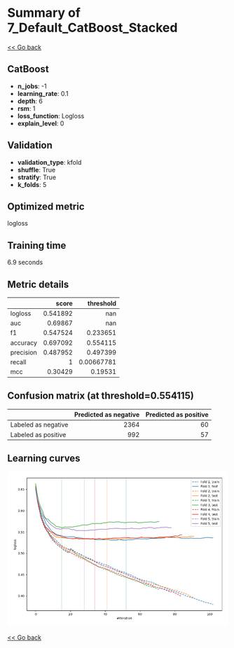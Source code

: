 # Summary of 7_Default_CatBoost_Stacked

[<< Go back](../README.md)


## CatBoost
- **n_jobs**: -1
- **learning_rate**: 0.1
- **depth**: 6
- **rsm**: 1
- **loss_function**: Logloss
- **explain_level**: 0

## Validation
 - **validation_type**: kfold
 - **shuffle**: True
 - **stratify**: True
 - **k_folds**: 5

## Optimized metric
logloss

## Training time

6.9 seconds

## Metric details
|           |    score |    threshold |
|:----------|---------:|-------------:|
| logloss   | 0.541892 | nan          |
| auc       | 0.69867  | nan          |
| f1        | 0.547524 |   0.233651   |
| accuracy  | 0.697092 |   0.554115   |
| precision | 0.487952 |   0.497399   |
| recall    | 1        |   0.00667781 |
| mcc       | 0.30429  |   0.19531    |


## Confusion matrix (at threshold=0.554115)
|                     |   Predicted as negative |   Predicted as positive |
|:--------------------|------------------------:|------------------------:|
| Labeled as negative |                    2364 |                      60 |
| Labeled as positive |                     992 |                      57 |

## Learning curves
![Learning curves](learning_curves.png)

[<< Go back](../README.md)
